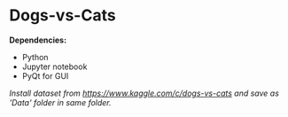 # Dogs-vs-Cats

**Dependencies:**
- Python
- Jupyter notebook
- PyQt for GUI

*Install dataset from https://www.kaggle.com/c/dogs-vs-cats and save as 'Data' folder in same folder.*
